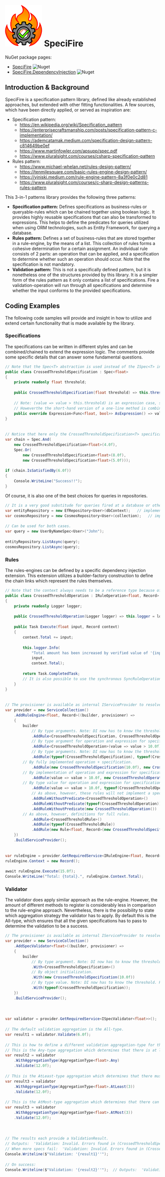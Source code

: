 # <img src=".\docs\SpeciFire(logo).png" width="120" height="134" /> SpeciFire

NuGet package pages:
- [SpeciFire](https://www.nuget.org/packages/SpeciFire/) ![Nuget](https://img.shields.io/nuget/v/SpeciFire?color=green&style=plastic)
- [SpeciFire.DependencyInjection](https://www.nuget.org/packages/SpeciFire.DependencyInjection/) ![Nuget](https://img.shields.io/nuget/v/SpeciFire.DependencyInjection?color=green&style=plastic)

## Introduction & Background

SpeciFire is a specification pattern library, defined like already established approaches, but extended with other fitting functionalities. A few sources, which have been directly applied, or served as inspiration are:

- Specification pattern:
  -  https://en.wikipedia.org/wiki/Specification_pattern
  - https://enterprisecraftsmanship.com/posts/specification-pattern-c-implementation/
  - https://ademcatamak.medium.com/specification-design-pattern-c814649be0ef
  - https://www.martinfowler.com/apsupp/spec.pdf
  - https://www.pluralsight.com/courses/csharp-specification-pattern
- Rules pattern:
  - https://www.michael-whelan.net/rules-design-pattern/
  - https://tenmilesquare.com/basic-rules-engine-design-pattern/
  - https://yiniski.medium.com/rule-engine-pattern-8a3f0e0c2d81
  - https://www.pluralsight.com/courses/c-sharp-design-patterns-rules-pattern

This 3-in-1 patterns library provides the following three patterns:

- **Specification pattern:** Defines specifications as business-rules or queryable-rules which can be chained together using boolean logic. It provides highly reusable specifications that can also be transformed to expressions. This helps to define the predicates for queries utilized when using ORM technologies, such as Entity Framework, for querying a database.
- **Rules pattern:** Defines a set of business-rules that are stored together in a rule-engine, by the means of a list. This collection of rules forms a cohesive determination for a certain assignment. An individual rule consists of 2 parts: an operation that can be applied, and a specification to determine whether such an operation should occur. Note that the specification is not mandatory.
- **Validation pattern:** This is not a specifically defined pattern, but it is nonetheless one of the structures provided by this library. It is a simpler form of the rules pattern as it only contains a list of specifications. Fire a validation-operation will run through all specifications and determine whether the input conforms to the provided specifications.

## Coding Examples

The following code samples will provide and insight in how to utilize and extend certain functionality that is made available by the library.

### Specifications

The specifications can be written in different styles and can be combined/chained to extend the expression logic. The comments provide some specific details that can answer some fundamental questions.

```c#
// Note that the Spec<T> abstraction is used instead of the ISpec<T> interface, because in most cases the IsSatisfiedBy() method will just simply compile and execute the expression retrieved from the AsExpression() method.
public class CrossedThresholdSpecification : Spec<float>
{
    private readonly float threshold;
    
    public CrossedThresholdSpecification(float threshold) => this.threshold = threshold;
    
    // Note: (value => value > this.threshold) is an expression case, so the notation below might seem a bit of. 
    // Howeverthe the short-hand version of a one-line method is combined with the expression notation.
    public override Expression<Func<float, bool>> AsExpression() => value => value > this.threshold;
}


// Notice that here only the CrossedThresholdSpecification<T> specification, defined above, is only being used, though, it depends on the developer to add more expressions. The And(ISpec<T>, ISpec<T>), Or(ISpec<T>, ISpec<T>) and Not(ISpec<T>) helpers (there are also the same extension-methods for ISpec<T> itself) are there to help chaining the specifications together to form a larging specification. These helper methods are implemented as AndSpec<T>, OrSpec<T> and NotSpec<T> respectively and are implementations of the so-called BinarySpec<T> and UnarySpec<T> specifications (These are also available in the library to create new binary and unary specitications).
var chain = Spec.And(
    new CrossedThresholdSpecification<float>(4.0f), 
    Spec.Or(
        new CrossedThresholdSpecification<float>(8.0f),
    	new CrossedThresholdSpecification<float>(5.0f)));

if (chain.IsSatisfiedBy(6.0f))
{
    Console.WriteLine("Success!!");
}
```

Of course, it is also one of the best choices for queries in repositories.

```c#
// It is a very good substitude for queries fired at a database or other datastores.
var entityRepository = new EfRepository<User>(dbContext);   // implementation of IRepository<User>
var cosmosRepository = new CosmosRepository<User>(collection);   // implementation of IRepository<User>

// Can be used for both cases.
var query = new UserByNameSpec<User>("John");

entityRepository.ListAsync(query);
cosmosRepository.ListAsync(query);
```

### Rules

The rules-engines can be defined by a specific dependency injection extension. This extension utilizes a builder-factory construction to define the chain links which represent the rules themselves.

```c#
// Note that the context always needs to be a reference type because of reference behavior used in this library.
public class CrossedThresholdOperation : IRuleOperation<float, Record>
{
    private readonly Logger logger;
    
    public CrossedThresholdOperation(Logger logger) => this.logger = logger;
    
    public Task Execute(float input, Record context) 
    {
        context.Total += input;
        
        this.logger.Info(
            "Total amount has been increased by verified value of '{input}'. New total: {total}.",
        	input,
        	context.Total);
        
        return Task.CompletedTask; 
        // It is also possible to use the synchronous SyncRuleOperation<TInput, TContext> and the lambda version of it.
    }
}


// The provisioner is available as internal IServiceProvider to resolve dependencies. The builder has to be provided with the rule(-component)s. Building the objects is handled internally.
var provider = new ServiceCollection()
    .AddRuleEngine<float, Record>((builder, provisioner) =>
    {
        builder
            // By type arguments. Note: DI now has to know the threshold. Possible solution: IOptions<T> or object/provider.
            .AddRule<CrossedThresholdSpecification, CrossedThresholdOperation>()
            // By type argument for operation and expression for specification. Expression will be stored in ExpressionSpec<T>.
            .AddRule<CrossedThresholdOperation>(value => value > 10.0f)
            // By type arguments. Note: DI now has to know the threshold. Possible solution: IOptions<T> or object/provider.
            .AddRule(typeof(CrossedThresholdSpecification), typeof(CrossedThresholdOperation))
	    // By fully implemented operation + specification.            
            .AddRule(new CrossedThresholdSpecification(10.0f), new CrossedThresholdOperation(new Logger()))
	    // By implementation of operation and expression for specification. Expression will be stored in ExpressionSpec<T>.
            .AddRule(value => value > 10.0f, new CrossedThresholdOperation(new Logger()))
	    // By type value for operation and expression for specification. Expression will be stored in ExpressionSpec<T>.
            .AddRule(value => value > 10.0f, typeof(CrossedThresholdOperation))
            // As above, however, these rules will not implement a specification and will therefore be executed nonetheless.
            .AddRuleWithoutPredicate<CrossedThresholdOperation>()
            .AddRuleWithoutPredicate(typeof(CrossedThresholdOperation))
            .AddRuleWithoutPredicate(new CrossedThresholdOperation())
	    // As above, however, definitions for full rules. 
            .AddRule<CrossedThresholdRule>()
            .AddRule(typeof(CrossedThresholdRule))
            .AddRule(new Rule<float, Record>(new CrossedThresholdSpecification(10.0f), new CrossedThresholdOperation()));
    })
    .BuildServiceProvider(); 


var ruleEngine = provider.GetRequiredService<IRuleEngine<float, Record>>();
ruleEngine.Context = new Record();

await ruleEngine.Execute(15.0f);
Console.WriteLine("Total: {total}.", ruleEngine.Context.Total);
```

### Validator

The validator does apply similar approach as the rule-engine. However, the amount of different methods to register is considerably less in comparison to the rule-engine approach. Nevertheless, there is the possibility to state which aggregation strategy the validator has to apply. By default this is the All-type, which ensures that all the given specifications has to pass to determine the validation to be a success.

```c#
// The provisioner is available as internal IServiceProvider to resolve dependencies. The builder has to be provided with the specifications. Building the objects is handled internally.
var provider = new ServiceCollection()
    .AddSpecValidator<float>((builder, provisioner) =>
    {
        builder
            // By type argument. Note: DI now has to know the threshold. Possible solution: IOptions<T> or object/provider.
            .With<CrossedThresholdSpecification>()
            // By object initialization.
            .With(new CrossedThresholdSpecification(10.0f))
            // By type value. Note: DI now has to know the threshold. Possible solution: IOptions<T> or object/provider.
            .With(typeof(CrossedThresholdSpecification));
    })
    .BuildServiceProvider();



var validator = provider.GetRequiredService<ISpecValidator<float>>();

// The default validation aggregation is the All-type.
var result1 = validator.Validate(6.0f);

// This is how to define a different validation aggregation-type for this validator.
// This is the Any-type aggregation which determines that there is at least one specification that passes the validation successfully.
var result2 = validator
    .WithAggregationType(AggregationType<float>.Any)
    .Validate(12.0f);

// This is the AtLeast-type aggregation which determines that there must be at least a certain number of specifications that should be pass the validation successfully. However, the twist here is that a number should be provided to determine the minimal amount of specification that should be passed successfully.
var result3 = validator
    .WithAggregationType(AggregationType<float>.AtLeast(3))
    .Validate(12.0f);

// This is the AtMost-type aggregation which determines that there can only at most be a certain number of specifications that should be pass the validation successfully. However, the twist here is that a number should be provided to determine the maximum amount of specification that should be passed successfully.
var result3 = validator
    .WithAggregationType(AggregationType<float>.AtMost(3))
    .Validate(12.0f);



// The results each provide a ValidationResult.
// Outputs:  'Validation: Invalid. Errors found in (CrossedThresholdSpecification).'
// When more specs fail:  'Validation: Invalid. Errors found in (CrossedThresholdSpecification, OtherSpec, YetAnotherSpec).'
Console.Writeline($"Validation: '{result1}''");  

// On success:
Console.Writeline($"Validation: '{result2}''");  // Outputs:  'Validation: Valid.'
```



